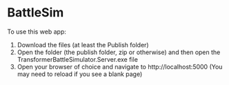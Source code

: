 # BattleSim

To use this web app:

1. Download the files (at least the Publish folder)
2. Open the folder (the publish folder, zip or otherwise) and then open the TransformerBattleSimulator.Server.exe file
3. Open your browser of choice and navigate to http://localhost:5000 (You may need to reload if you see a blank page)
